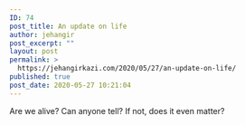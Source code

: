 ```yaml
---
ID: 74
post_title: An update on life
author: jehangir
post_excerpt: ""
layout: post
permalink: >
  https://jehangirkazi.com/2020/05/27/an-update-on-life/
published: true
post_date: 2020-05-27 10:21:04
---
```

<!-- wp:paragraph -->
<p>Are we alive? Can anyone tell? If not, does it even matter?</p>
<!-- /wp:paragraph -->